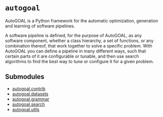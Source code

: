 # `autogoal`

AutoGOAL is a Python framework for the automatic optimization, generation and learning of software pipelines.

A software pipeline is defined, for the purpose of AutoGOAL, as any software component, whether a class hierarchy,
a set of functions, or any combination thereof, that work together to solve a specific problem.
With AutoGOAL you can define a pipeline in many different ways, such that certain parts of it are configurable or
tunable, and then use search algorithms to find the best way to tune or configure it for a given problem.

## Submodules

* [autogoal.contrib](/api/autogoal.contrib/)
* [autogoal.datasets](/api/autogoal.datasets/)
* [autogoal.grammar](/api/autogoal.grammar/)
* [autogoal.search](/api/autogoal.search/)
* [autogoal.utils](/api/autogoal.utils/)
